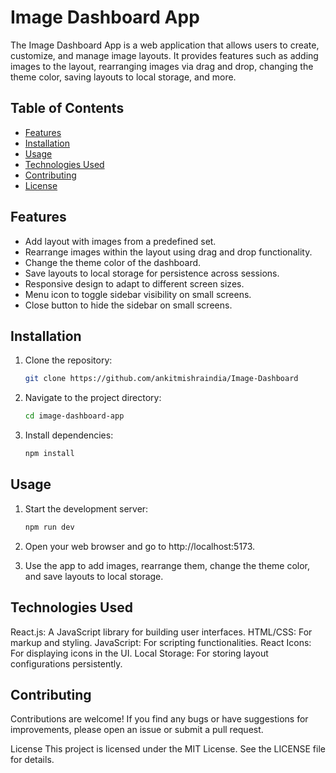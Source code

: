 # Image Dashboard App

The Image Dashboard App is a web application that allows users to create, customize, and manage image layouts. It provides features such as adding images to the layout, rearranging images via drag and drop, changing the theme color, saving layouts to local storage, and more.

## Table of Contents

- [Features](#features)
- [Installation](#installation)
- [Usage](#usage)
- [Technologies Used](#technologies-used)
- [Contributing](#contributing)
- [License](#license)

## Features

- Add layout with images from a predefined set.
- Rearrange images within the layout using drag and drop functionality.
- Change the theme color of the dashboard.
- Save layouts to local storage for persistence across sessions.
- Responsive design to adapt to different screen sizes.
- Menu icon to toggle sidebar visibility on small screens.
- Close button to hide the sidebar on small screens.

## Installation

1. Clone the repository:

   ```bash
   git clone https://github.com/ankitmishraindia/Image-Dashboard

2. Navigate to the project directory:

   ```bash
   cd image-dashboard-app

3. Install dependencies:

   ```bash
   npm install

## Usage
  
1. Start the development server:

   ```bash
   npm run dev

2. Open your web browser and go to http://localhost:5173.

3. Use the app to add images, rearrange them, change the theme color, and save layouts to local storage.

## Technologies Used
React.js: A JavaScript library for building user interfaces.
HTML/CSS: For markup and styling.
JavaScript: For scripting functionalities.
React Icons: For displaying icons in the UI.
Local Storage: For storing layout configurations persistently.

## Contributing
Contributions are welcome! If you find any bugs or have suggestions for improvements, please open an issue or submit a pull request.

License
This project is licensed under the MIT License. See the LICENSE file for details.

